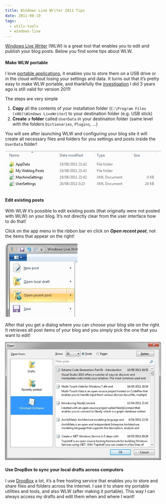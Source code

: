 ```yaml
---
title: Windows Live Writer 2011 Tips
date: 2011-08-19
tags: 
  - utils-tools
  - windows-live
---
```


[Windows Live Writer](http://explore.live.com/windows-live-writer) (WLW) is a great tool that enables you to edit and publish your blog posts. Below you find some tips about WLW.

#### Make WLW portable

I love [portable applications](http://en.wikipedia.org/wiki/Portable_application), it enables you to store them on a USB drive or in the cloud without losing your settings and data. It turns out that it’s pretty easy to make WLW portable, and thankfully the [investigation](http://www.christophdebaene.com/blog/2008/10/30/how-to-make-your-windows-live-writer-portable/) I did 3 years ago is still valid for version 2011!

The steps are very simple

1. **Copy** all the contents of your installation folder (`C:\Program Files (x86)\Windows LiveWriter`) to your destination folder (e.g. USB stick)
2. **Create** a **folder** called `UserData` in your destination folder (same level with the folders `Dictionaries`, `Plugins`, …)

You will see after launching WLW and configuring your blog site it will create all necessary files and folders for you settings and posts inside the `UserData` folder!

![wlwuserdatafolder](images/wlwuserdatafolder.jpg)

#### Edit existing posts

With WLW it’s possible to edit existing posts (that originally were not posted with WLW) on your blog. It’s not directly clear from the user interface how to do that!

Click on the app menu in the ribbon bar en click on _**Open recent post**_, not the items that appear on the right!

![wlwopenrecentpostmenu](images/wlwopenrecentpostmenu.jpg)

After that you get a dialog where you can choose your blog site on the right. It retrieves all post items of your blog and you simply pick the one that you want to edit!

![wlwrecentpostdialog](images/wlwrecentpostdialog.jpg)

#### Use DropBox to sync your local drafts across computers

I use [DropBox](http://www.dropbox.com/) a lot, it’s a free hosting service that enables you to store and share files and folders across the internet. I use it to share my portable utilities and tools, and also WLW (after making it portable). This way I can always access my drafts and edit them when and where I want!